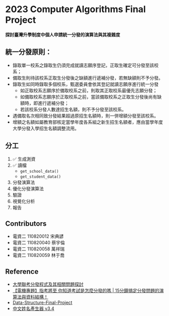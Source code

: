 # 2023 Computer Algorithms Final Project
**探討臺灣升學制度中個人申請統一分發的演算法與其複雜度**

## 統一分發原則：
- 錄取單一校系之錄取生仍須完成就讀志願序登記，正取生確定可分發至該校系；
- 備取生則待該校系正取生分發後之缺額進行遞補分發，若無缺額則不予分發。
- 錄取生如同時錄取多個校系，甄選委員會依其登記就讀志願序進行統一分發
    - 如正取校系志願序於備取校系之前，則取其正取校系最優先志願分發；
    - 如備取校系志願序於正取校系之前，當該備取校系之正取生分發後尚有缺額時，即進行遞補分發；
    - 若該校系分發人數達招生名額，則不予分發至該校系。
- 遇備取名次相同致分發結果超過原招生名額時，則一併增額分發至該校系。
- 增額之名額如屬教育部核定當學年度各系組之新生招生名額者，應由當學年度大學分發入學招生名額調整流用。

## 分工
1. ✅ 生成測資
2. ✅ 讀檔 
    - `get_school_data()`
    - `get_student_data()`
3. 分發演算法
4. 優化分發演算法
5. 驗證
6. 視覺化分析
7. 報告

## Contributors
- 電資二 110820012 宋典諺
- 電資二 110820040 蔡宇倫
- 電資二 110820058 萬祥瑞
- 電資二 110820059 林于喬

## Reference
- [大學聯考分發程式及其相關問題探討](http://ip194097.ntcu.edu.tw/ungian/Chokphin/Hoagu/hunhoat/hunhoat.htm)
- [【電機專題】指考將至 你知道考試是怎麼分發的嗎 | 15分鐘搞定分發問題的演算法與資料結構！](https://youtu.be/Ss4w4jghqXc)
- [Data-Structure-Final-Project](https://github.com/H-Scorpion/Data-Structure-Final-Project)
- [中文姓名產生器 v3.4](http://www.richyli.com/name/index.asp)